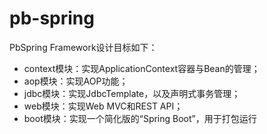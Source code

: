 # pb-spring
PbSpring Framework设计目标如下：

*   context模块：实现ApplicationContext容器与Bean的管理；
*   aop模块：实现AOP功能；
*   jdbc模块：实现JdbcTemplate，以及声明式事务管理；
*   web模块：实现Web MVC和REST API；
*   boot模块：实现一个简化版的“Spring Boot”，用于打包运行
